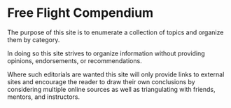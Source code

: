 # Free Flight Compendium

The purpose of this site is to enumerate a collection of topics and organize them by category.

In doing so this site strives to organize information without providing opinions, endorsements, or recommendations.

Where such editorials are wanted this site will only provide links to external sites and encourage the reader to draw their own conclusions by considering multiple online sources as well as triangulating with friends, mentors, and instructors.
